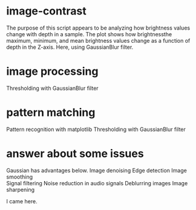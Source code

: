 # image-contrast
  The purpose of this script appears to be analyzing how brightness values change with depth in a sample. The plot shows how brightnessthe maximum, minimum, and mean brightness values change as a 
  function of depth in the Z-axis.
  Here, using GaussianBlur filter.

# image processing
  Thresholding with GaussianBlur filter

# pattern matching
  Pattern recognition with matplotlib
  Thresholding with GaussianBlur filter

# answer about some issues
  Gaussian has advantages below.
  Image denoising
  Edge detection
  Image smoothing  
  Signal filtering
  Noise reduction in audio signals
  Deblurring images
  Image sharpening

  I came here.
